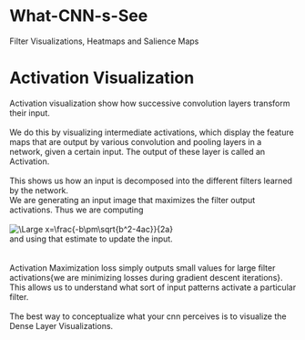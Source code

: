 # What-CNN-s-See
Filter Visualizations, Heatmaps and Salience Maps

# Activation Visualization
Activation visualization show how successive convolution layers transform their input. <br>
<br>
We do this by visualizing intermediate activations, which display the feature maps that are 
output by various convolution and pooling layers in a network, given a certain input. The output
of these layer is called an Activation.
<br><br>
This shows us how an input is decomposed into the different filters learned by the network.
<br>
We are generating an input image that maximizes the filter output activations. Thus we are computing<br><br>
<img src="https://latex.codecogs.com/svg.latex?\Large&space;\frac{dActivationMaximizationLoss}{dinput}" title="\Large x=\frac{-b\pm\sqrt{b^2-4ac}}{2a}" />
<br>
and using that estimate to update the input.<br>
<br><br>
Activation Maximization loss simply outputs small values for large filter activations{we are minimizing losses during gradient descent iterations}. This allows us to understand what sort of input patterns activate a particular filter.
<br><br>
The best way to conceptualize what your cnn perceives is to visualize the Dense Layer Visualizations.
